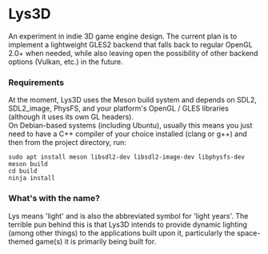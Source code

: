 # Lys3D

An experiment in indie 3D game engine design. The current plan is to implement a lightweight GLES2 backend that falls back to regular OpenGL 2.0+ when needed, while also leaving open the possibility of other backend options (Vulkan, etc.) in the future.

### Requirements

At the moment, Lys3D uses the Meson build system and depends on SDL2, SDL2_image, PhysFS, and your platform's OpenGL / GLES libraries (although it uses its own GL headers).  
On Debian-based systems (including Ubuntu), usually this means you just need to have a C++ compiler of your choice installed (clang or g++) and then from the project directory, run:
```
sudo apt install meson libsdl2-dev libsdl2-image-dev libphysfs-dev
meson build
cd build
ninja install
```

### What's with the name?

Lys means 'light' and is also the abbreviated symbol for 'light years'. The terrible pun behind this is that Lys3D intends to provide dynamic lighting (among other things) to the applications built upon it, particularly the space-themed game(s) it is primarily being built for.

